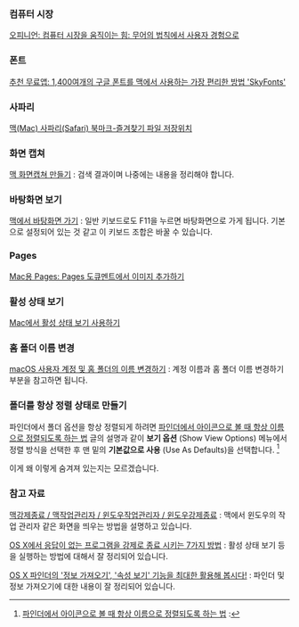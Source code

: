### 컴퓨터 시장

[오피니언: 컴퓨터 시장을 움직이는 힘: 무어의 법칙에서 사용자 경험으로](http://macnews.tistory.com/4462)

### 폰트

[추천 무료앱: 1,400여개의 구글 폰트를 맥에서 사용하는 가장 편리한 방법 'SkyFonts'](http://macnews.tistory.com/4456)

### 사파리

[맥(Mac) 사파리(Safari) 북마크-즐겨찾기 파일 저장위치](http://www.zosolution.com/257) 

### 화면 캡쳐

[맥 화면캡쳐 만들기](https://www.google.co.kr/search?q=%EB%A7%A5+%ED%99%94%EB%A9%B4%EC%BA%A1%EC%B3%90+%EB%A7%8C%EB%93%A4%EA%B8%B0&ie=UTF-8&oe=UTF-8&hl=ko-kr&client=safari) : 검색 결과이며 나중에는 내용을 정리해야 합니다.

### 바탕화면 보기

[맥에서 바탕화면 가기](http://www.clien.net/cs2/bbs/board.php?bo_table=cm_mac&wr_id=277717) : 일반 키보드로도 F11을 누르면 바탕화면으로 가게 됩니다. 기본으로 설정되어 있는 것 같고 이 키보드 조합은 바꿀 수 있습니다.

### Pages

[Mac용 Pages: Pages 도큐멘트에서 이미지 추가하기](https://support.apple.com/kb/PH23657?locale=ko_KR&viewlocale=ko_KR) 

### 활성 상태 보기

[Mac에서 활성 상태 보기 사용하기](https://support.apple.com/ko-kr/HT201464)

### 홈 폴더 이름 변경

[macOS 사용자 계정 및 홈 폴더의 이름 변경하기](https://support.apple.com/ko-kr/HT201548) : 계정 이름과 홈 폴더 이름 변경하기 부분을 참고하면 됩니다. 

### 폴더를 항상 정렬 상태로 만들기 

파인더에서 폴더 옵션을 항상 정렬되게 하려면 [파인더에서 아이콘으로 볼 때 항상 이름으로 정렬되도록 하는 법](http://pc-to-mac-changer.blogspot.kr/2011/11/blog-post.html) 글의 설명과 같이 **보기 옵션** (Show View Options) 메뉴에서 정렬 방식을 선택한 후 맨 밑의 **기본값으로 사용** (Use As Defaults)을 선택합니다. [^blogspot]

이게 왜 이렇게 숨겨져 있는지는 모르겠습니다. 

### 참고 자료

[맥강제종료 / 맥작업관리자 / 윈도우작업관리자 / 윈도우강제종료](http://handyhelper.tistory.com/81) : 맥에서 윈도우의 작업 관리자 같은 화면을 띄우는 방법을 설명하고 있습니다.

[OS X에서 응답이 없는 프로그램을 강제로 종료 시키는 7가지 방법](http://macnews.tistory.com/627) : 활성 상태 보기 등을 실행하는 방법에 대해서 잘 정리되어 있습니다.

[OS X 파인더의 '정보 가져오기', '속성 보기' 기능을 최대한 활용해 봅시다!](http://macnews.tistory.com/1351) : 파인더 및 정보 가져오기에 대한 내용이 잘 정리되어 있습니다.

[^blogspot]: [파인더에서 아이콘으로 볼 때 항상 이름으로 정렬되도록 하는 법](http://pc-to-mac-changer.blogspot.kr/2011/11/blog-post.html) : 
